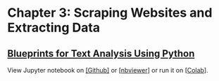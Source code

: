 # Chapter 3: Scraping Websites and Extracting Data

## [Blueprints for Text Analysis Using Python](https://github.com/blueprints-for-text-analytics-python/blueprints-text)

View Jupyter notebook on 
[[Github]](Scraping_Extraction.ipynb) or
[[nbviewer](https://nbviewer.ipython.org/github/blueprints-for-text-analytics-python/blueprints-text/blob/master/ch03/Scraping_Extraction.ipynb)] or run it on 
[[Colab](https://colab.research.google.com/github/blueprints-for-text-analytics-python/blueprints-text/blob/master/ch03/Scraping_Extraction.ipynb)].
